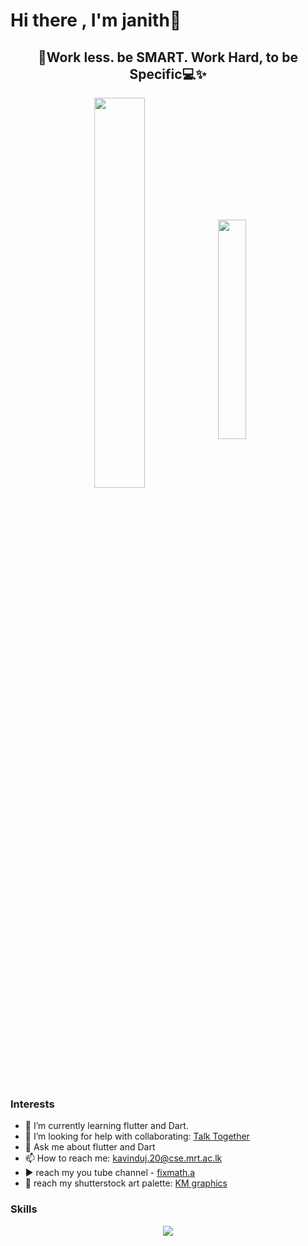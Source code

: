 # Hi there , I'm janith👋
<h2 align="center">👋Work less. be SMART. Work Hard, to be Specific💻✨</h2>
<p align="center"></p>
<div align="center" width="50%">
  <img align="center" width="40%" src="https://github-readme-stats.vercel.app/api?username=KMjanith&show_icons=true&theme=radical" />
  <img align="center" width="30%" src="https://github-readme-stats.vercel.app/api/top-langs/?username=KMjanith&layout=compact" />
  <br>
  <br>
</div>

### Interests

- 🌱 I’m currently learning flutter and Dart.
- 🤔 I’m looking for help with collaborating: [Talk Together](https://github.com/adeeshajayasinghe/talk-together.git)
- 💬 Ask me about flutter and Dart
- 📫 How to reach me: kavinduj.20@cse.mrt.ac.lk
- ▶️ reach my you tube channel - [fixmath.a](https://www.youtube.com/@fixmath.a4349/featured)
- 🎨 reach my shutterstock art palette: [KM graphics](https://www.shutterstock.com/g/KM+graphics?_gl=1*g5d29v*_ga*MTcwNzY3ODg5LjE2NzM5MTQzODc.*_ga_5JRYE4Y8J9*MTY5ODkzODIyMS4xNy4xLjE2OTg5MzgyMzYuNDUuMC4w*_fplc*MzZUSWpwSEJBc1U4bmNtN0RIVXlIRzVTbmZrbkozeXlVRmlJRU13VFVQdWlmZjZvNUZWJTJGZEVGVUR3RFdiZyUyRkJDOTRCUFRWayUyQlFYSG1lMlVKbTZQNnlYY2RITWhOUFloQzd2elBEa0NYUmtCTE1iUFRlMlpXV1lCQUZ4NkNRJTNEJTNE&rid=272200082)
  
### Skills
<p align="center">
  <a href="https://skillicons.dev">
    <img src="https://skillicons.dev/icons?i=git,bootstrap,css,dart,eclipse,figma,firebase,flutter,github,gradle,html,ai,java,mongodb,mysql,nodejs,py,vscode" />
  </a>
</p>
